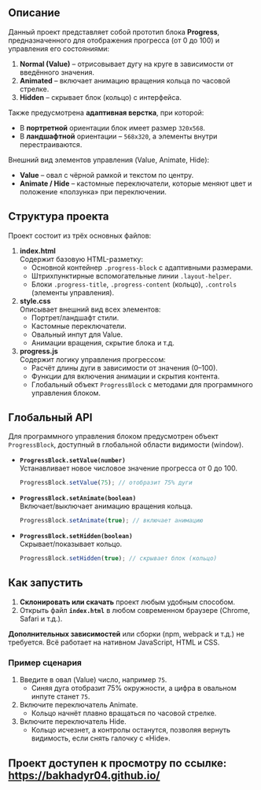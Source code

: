 ## Описание

Данный проект представляет собой прототип блока **Progress**, предназначенного для отображения прогресса (от 0 до 100) и управления его состояниями:

1. **Normal (Value)** – отрисовывает дугу на круге в зависимости от введённого значения.
2. **Animated** – включает анимацию вращения кольца по часовой стрелке.
3. **Hidden** – скрывает блок (кольцо) с интерфейса.

Также предусмотрена **адаптивная верстка**, при которой:

- В **портретной** ориентации блок имеет размер `320x568`.
- В **ландшафтной** ориентации – `568x320`, а элементы внутри перестраиваются.

Внешний вид элементов управления (Value, Animate, Hide):

- **Value** – овал с чёрной рамкой и текстом по центру.
- **Animate / Hide** – кастомные переключатели, которые меняют цвет и положение «ползунка» при переключении.

## Структура проекта

Проект состоит из трёх основных файлов:

1. **index.html**\
   Содержит базовую HTML-разметку:
   - Основной контейнер `.progress-block` с адаптивными размерами.
   - Штрихпунктирные вспомогательные линии `.layout-helper`.
   - Блоки `.progress-title`, `.progress-content` (кольцо), `.controls` (элементы управления).
2. **style.css**\
   Описывает внешний вид всех элементов:
   - Портрет/ландшафт стили.
   - Кастомные переключатели.
   - Овальный инпут для Value.
   - Анимации вращения, скрытие блока и т.д.
3. **progress.js**\
   Содержит логику управления прогрессом:
   - Расчёт длины дуги в зависимости от значения (0–100).
   - Функции для включения анимации и скрытия контента.
   - Глобальный объект `ProgressBlock` с методами для программного управления блоком.

## Глобальный API

Для программного управления блоком предусмотрен объект `ProgressBlock`, доступный в глобальной области видимости (window).

- **`ProgressBlock.setValue(number)`**\
  Устанавливает новое числовое значение прогресса от 0 до 100.
  ```js
  ProgressBlock.setValue(75); // отобразит 75% дуги
  ```
- **`ProgressBlock.setAnimate(boolean)`**\
  Включает/выключает анимацию вращения кольца.
  ```js
  ProgressBlock.setAnimate(true); // включает анимацию
  ```
- **`ProgressBlock.setHidden(boolean)`**\
  Скрывает/показывает кольцо.

  ```js
  ProgressBlock.setHidden(true); // скрывает блок (кольцо)
  ```

## Как запустить

1. **Склонировать или скачать** проект любым удобным способом.
2. Открыть файл **`index.html`** в любом современном браузере (Chrome, Safari и т.д.).

**Дополнительных зависимостей** или сборки (npm, webpack и т.д.) не требуется. Всё работает на нативном JavaScript, HTML и CSS.

### Пример сценария

1. Введите в овал (Value) число, например `75`.
   - Синяя дуга отобразит 75% окружности, а цифра в овальном инпуте станет `75`.
2. Включите переключатель Animate.
   - Кольцо начнёт плавно вращаться по часовой стрелке.
3. Включите переключатель Hide.
   - Кольцо исчезнет, а контролы останутся, позволяя вернуть видимость, если снять галочку с «Hide».

## Проект доступен к просмотру по ссылке: https://bakhadyr04.github.io/